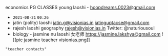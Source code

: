 economics PG CLASSES young laoshi - hoopdreams.0023@gmail.com
- `2021-08-21` `00:26`
- jatin (polity) laoshi
	jatin.g@visionias.in
	jatinguptacse@gmail.com
- rajesh laoshi geography 
	rajesh@visionias.in
	Twitter: @naturiousoul
- biology - jasmine nu laoshi 女老师
https://jasmine.lakshya@gmail.com
![[pic jasmine teacher visionias.png]] 
```query 2021-10-05 18:36
"teacher contacts"
```
